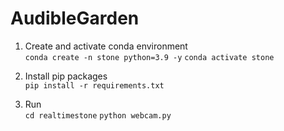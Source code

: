  # AudibleGarden

1. Create and activate conda environment <br>
`conda create -n stone python=3.9 -y`
`conda activate stone`

2. Install pip packages <br>
`pip install -r requirements.txt`

3. Run <br>
`cd realtimestone`
`python webcam.py`
